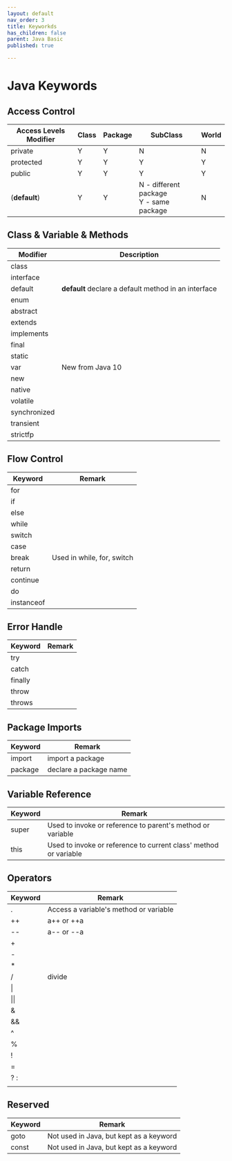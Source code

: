 ```yaml
---
layout: default
nav_order: 3
title: Keyworkds
has_children: false
parent: Java Basic
published: true

---
```


# Java Keywords

## Access Control

| Access Levels Modifier | Class | Package | SubClass                                    | World |
| ---------------------- | ----- | ------- | ------------------------------------------- | ----- |
| private                | Y     | Y       | N                                           | N     |
| protected              | Y     | Y       | Y                                           | Y     |
| public                 | Y     | Y       | Y                                           | Y     |
| (**default**)          | Y     | Y       | N - different package<br />Y - same package | N     |

## Class & Variable & Methods

| Modifier     | Description                                          |
| ------------ | ---------------------------------------------------- |
| class        |                                                      |
| interface    |                                                      |
| default      | **default** declare a default method in an interface |
| enum         |                                                      |
| abstract     |                                                      |
| extends      |                                                      |
| implements   |                                                      |
| final        |                                                      |
| static       |                                                      |
| var          | New from Java 10                                     |
| new          |                                                      |
| native       |                                                      |
| volatile     |                                                      |
| synchronized |                                                      |
| transient    |                                                      |
| strictfp     |                                                      |



## Flow Control

| Keyword    | Remark                     |
| ---------- | -------------------------- |
| for        |                            |
| if         |                            |
| else       |                            |
| while      |                            |
| switch     |                            |
| case       |                            |
| break      | Used in while, for, switch |
| return     |                            |
| continue   |                            |
| do         |                            |
| instanceof |                            |

## Error Handle

| Keyword | Remark |
| ------- | ------ |
| try     |        |
| catch   |        |
| finally |        |
| throw   |        |
| throws  |        |

## Package Imports

| Keyword | Remark                 |
| ------- | ---------------------- |
| import  | import a package       |
| package | declare a package name |

## Variable Reference

| Keyword | Remark                                                       |
| ------- | ------------------------------------------------------------ |
| super   | Used to invoke or reference to parent's method or variable   |
| this    | Used to invoke or reference to current class' method or variable |

## Operators

| Keyword | Remark                                 |
| ------- | -------------------------------------- |
| .       | Access a variable's method or variable |
| ++      | a++ or ++a                             |
| --      | a-- or --a                             |
| +       |                                        |
| -       |                                        |
| $*$     |                                        |
| /       | divide                                 |
| \|      |                                        |
| \|\|    |                                        |
| &       |                                        |
| &&      |                                        |
| ^       |                                        |
| %       |                                        |
| !       |                                        |
| =       |                                        |
| ? :     |                                        |
|         |                                        |

## Reserved

| Keyword | Remark                                  |
| ------- | --------------------------------------- |
| goto    | Not used in Java, but kept as a keyword |
| const   | Not used in Java, but kept as a keyword |

